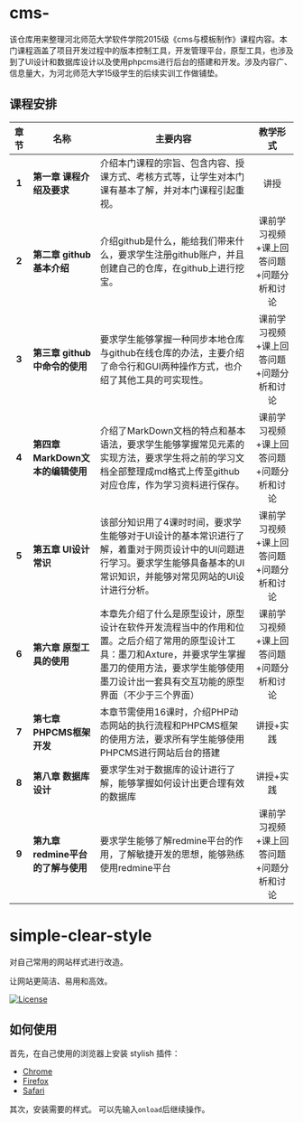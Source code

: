 # cms-
该仓库用来整理河北师范大学软件学院2015级《cms与模板制作》课程内容。本门课程涵盖了项目开发过程中的版本控制工具，开发管理平台，原型工具，也涉及到了UI设计和数据库设计以及使用phpcms进行后台的搭建和开发。涉及内容广、信息量大，为河北师范大学15级学生的后续实训工作做铺垫。
## 课程安排

| 章节  | 名称 | 主要内容 |  教学形式|
| :--: | ------------ | ----------------| :--: |
| **1** | **第一章 课程介绍及要求**| 介绍本门课程的宗旨、包含内容、授课方式、考核方式等，让学生对本门课有基本了解，并对本门课程引起重视。| 讲授|
| **2** | **第二章 github基本介绍**| 介绍github是什么，能给我们带来什么，要求学生注册github账户，并且创建自己的仓库，在github上进行挖宝。| 课前学习视频+课上回答问题+问题分析和讨论|
| **3** | **第三章 github中命令的使用**| 要求学生能够掌握一种同步本地仓库与github在线仓库的办法，主要介绍了命令行和GUI两种操作方式，也介绍了其他工具的可实现性。| 课前学习视频+课上回答问题+问题分析和讨论|
| **4** | **第四章 MarkDown文本的编辑使用** | 介绍了MarkDown文档的特点和基本语法，要求学生能够掌握常见元素的实现方法，要求学生将之前的学习文档全部整理成md格式上传至github对应仓库，作为学习资料进行保存。| 课前学习视频+课上回答问题+问题分析和讨论|
| **5** | **第五章 UI设计常识** |该部分知识用了4课时时间，要求学生能够对于UI设计的基本常识进行了解，着重对于网页设计中的UI问题进行学习。要求学生能够具备基本的UI常识知识，并能够对常见网站的UI设计进行分析。|课前学习视频+课上回答问题+问题分析和讨论|
| **6** | **第六章 原型工具的使用** |本章先介绍了什么是原型设计，原型设计在软件开发流程当中的作用和位置。之后介绍了常用的原型设计工具：墨刀和Axture，并要求学生掌握墨刀的使用方法，要求学生能够使用墨刀设计出一套具有交互功能的原型界面（不少于三个界面）| 课前学习视频+课上回答问题+问题分析和讨论 |
| **7** | **第七章 PHPCMS框架开发** | 本章节需使用16课时，介绍PHP动态网站的执行流程和PHPCMS框架的使用方法，要求所有学生能够使用PHPCMS进行网站后台的搭建| 讲授+实践|
| **8** | **第八章 数据库设计** | 要求学生对于数据库的设计进行了解，能够掌握如何设计出更合理有效的数据库 | 讲授+实践|
| **9** | **第九章 redmine平台的了解与使用**| 要求学生能够了解redmine平台的作用，了解敏捷开发的思想，能够熟练使用redmine平台 | 课前学习视频+课上回答问题+问题分析和讨论 |


# simple-clear-style

对自己常用的网站样式进行改造。

让网站更简洁、易用和高效。

[![License](https://img.shields.io/github/license/cquanu/github-dark.svg)](https://github.com/cquanu/github-dark/blob/master/LICENSE)

## 如何使用

首先，在自己使用的浏览器上安装 stylish 插件：

- [Chrome](www.google.com)  
- [Firefox]()
- [Safari]()

其次，安装需要的样式。
可以先输入`onload`后继续操作。

